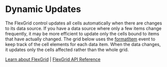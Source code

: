Dynamic Updates
===============

The FlexGrid control updates all cells automatically when there are changes to its data source. If you have a data source where only a few items change frequently, it may be more efficient to update only the cells bound to items that have actually changed. The grid below uses the [formatItem](https://www.grapecity.com/wijmo/api/classes/wijmo_grid.flexgrid.html#formatitem) event to keep track of the cell elements for each data item. When the data changes, it updates only the cells affected rather than the whole grid.

[Learn about FlexGrid](https://www.grapecity.com/wijmo/flexgrid-javascript-data-grid) | [FlexGrid API Reference](https://www.grapecity.com/wijmo/api/classes/wijmo_grid.flexgrid.html)
